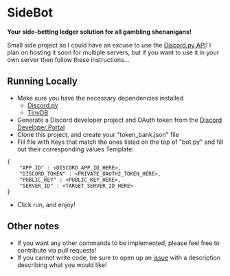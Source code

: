 # SideBot

**Your side-betting ledger solution for all gambling shenanigans!**

Small side project so I could have an excuse to use the [Discord.py API](https://discordpy.readthedocs.io/en/latest/api.html)! I plan on hosting it soon for multiple servers, but if you want to use it in your own server then follow these instructions...

## Running Locally
- Make sure you have the necessary dependencies installed
    - [Discord.py](https://github.com/Rapptz/discord.py)
    - [TinyDB](https://tinydb.readthedocs.io/en/latest/getting-started.html)
- Generate a Discord developer project and OAuth token from the [Discord Developer Portal](https://discord.com/developers/docs/topics/oauth2)
- Clone this project, and create your "token_bank.json" file
- Fill file with Keys that match the ones listed on the top of "bot.py" and fill out their corresponding values
Template:
```
{
    "APP_ID" : <DISCORD_APP_ID_HERE>,
    "DISCORD_TOKEN" : <PRIVATE_OAUTH2_TOKEN_HERE>,
    "PUBLIC_KEY" : <PUBLIC_KEY_HERE>,
    "SERVER_ID" : <TARGET_SERVER_ID_HERE>
}
```
- Click run, and enjoy!
## Other notes
- If you want any other commands to be implemented, please feel free to contribute via pull requests!
- If you cannot write code, be sure to open up an [issue](https://docs.github.com/en/issues/tracking-your-work-with-issues/using-issues/creating-an-issue) with a description describing what you would like!
